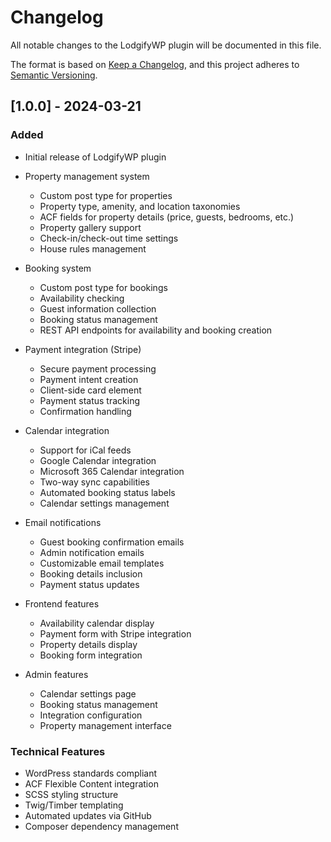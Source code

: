 # Changelog

All notable changes to the LodgifyWP plugin will be documented in this file.

The format is based on [Keep a Changelog](https://keepachangelog.com/en/1.0.0/),
and this project adheres to [Semantic Versioning](https://semver.org/spec/v2.0.0.html).

## [1.0.0] - 2024-03-21

### Added
- Initial release of LodgifyWP plugin
- Property management system
  - Custom post type for properties
  - Property type, amenity, and location taxonomies
  - ACF fields for property details (price, guests, bedrooms, etc.)
  - Property gallery support
  - Check-in/check-out time settings
  - House rules management

- Booking system
  - Custom post type for bookings
  - Availability checking
  - Guest information collection
  - Booking status management
  - REST API endpoints for availability and booking creation

- Payment integration (Stripe)
  - Secure payment processing
  - Payment intent creation
  - Client-side card element
  - Payment status tracking
  - Confirmation handling

- Calendar integration
  - Support for iCal feeds
  - Google Calendar integration
  - Microsoft 365 Calendar integration
  - Two-way sync capabilities
  - Automated booking status labels
  - Calendar settings management

- Email notifications
  - Guest booking confirmation emails
  - Admin notification emails
  - Customizable email templates
  - Booking details inclusion
  - Payment status updates

- Frontend features
  - Availability calendar display
  - Payment form with Stripe integration
  - Property details display
  - Booking form integration

- Admin features
  - Calendar settings page
  - Booking status management
  - Integration configuration
  - Property management interface

### Technical Features
- WordPress standards compliant
- ACF Flexible Content integration
- SCSS styling structure
- Twig/Timber templating
- Automated updates via GitHub
- Composer dependency management 